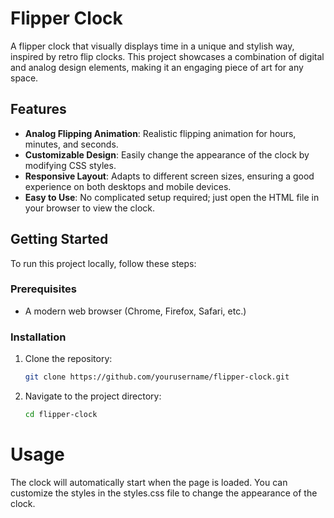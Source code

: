 # Flipper Clock

A flipper clock that visually displays time in a unique and stylish way, inspired by retro flip clocks. This project showcases a combination of digital and analog design elements, making it an engaging piece of art for any space.

## Features

- **Analog Flipping Animation**: Realistic flipping animation for hours, minutes, and seconds.
- **Customizable Design**: Easily change the appearance of the clock by modifying CSS styles.
- **Responsive Layout**: Adapts to different screen sizes, ensuring a good experience on both desktops and mobile devices.
- **Easy to Use**: No complicated setup required; just open the HTML file in your browser to view the clock.

## Getting Started

To run this project locally, follow these steps:

### Prerequisites

- A modern web browser (Chrome, Firefox, Safari, etc.)

### Installation

1. Clone the repository:
   ```bash
   git clone https://github.com/yourusername/flipper-clock.git

2. Navigate to the project directory:
   ```bash
   cd flipper-clock

# Usage
The clock will automatically start when the page is loaded. You can customize the styles in the styles.css file to change the appearance of the clock.



